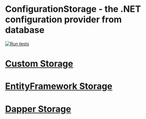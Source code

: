 # ConfigurationStorage - the .NET configuration provider from database

[![Run tests](https://github.com/xtuker/ConfigurationStorage/actions/workflows/dotnet.yml/badge.svg)](https://github.com/xtuker/ConfigurationStorage/actions/workflows/dotnet.yml)

# [Custom Storage](/src/Xtuker.ConfigurationStorage/README.md)

# [EntityFramework Storage](/src/Xtuker.ConfigurationStorage.EntityFramework/README.md)

# [Dapper Storage](/src/Xtuker.ConfigurationStorage.Dapper/README.md)